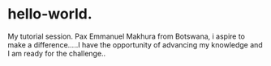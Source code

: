 # hello-world.
My tutorial session.
Pax Emmanuel Makhura from Botswana, i aspire to make a difference.....I have the opportunity of advancing my knowledge and I am ready for the challenge..
